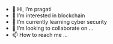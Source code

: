 - 👋 Hi, I’m pragati
- 👀 I’m interested in blockchain
- 🌱 I’m currently learning cyber security
- 💞️ I’m looking to collaborate on ...
- 📫 How to reach me ...

<!---
teddy2606/teddy2606 is a ✨ special ✨ repository because its `README.md` (this file) appears on your GitHub profile.
You can click the Preview link to take a look at your changes.
--->
